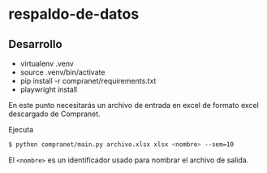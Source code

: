# respaldo-de-datos

## Desarrollo

* virtualenv .venv
* source .venv/bin/activate
* pip install -r compranet/requirements.txt
* playwright install

En este punto necesitarás un archivo de entrada en excel de formato excel
descargado de Compranet.

Ejecuta

```bash
$ python compranet/main.py archivo.xlsx xlsx <nombre> --sem=10
```

El `<nombre>` es un identificador usado para nombrar el archivo de salida.

